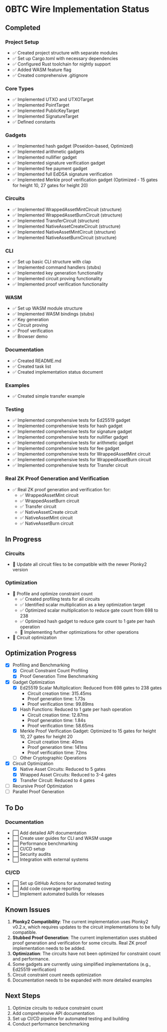 # 0BTC Wire Implementation Status

## Completed

### Project Setup
- ✅ Created project structure with separate modules
- ✅ Set up Cargo.toml with necessary dependencies
- ✅ Configured Rust toolchain for nightly support
- ✅ Added WASM feature flag
- ✅ Created comprehensive .gitignore

### Core Types
- ✅ Implemented UTXO and UTXOTarget
- ✅ Implemented PointTarget
- ✅ Implemented PublicKeyTarget
- ✅ Implemented SignatureTarget
- ✅ Defined constants

### Gadgets
- ✅ Implemented hash gadget (Poseidon-based, Optimized)
- ✅ Implemented arithmetic gadgets
- ✅ Implemented nullifier gadget
- ✅ Implemented signature verification gadget
- ✅ Implemented fee payment gadget
- ✅ Implemented full EdDSA signature verification
- ✅ Implemented Merkle proof verification gadget (Optimized - 15 gates for height 10, 27 gates for height 20)

### Circuits
- ✅ Implemented WrappedAssetMintCircuit (structure)
- ✅ Implemented WrappedAssetBurnCircuit (structure)
- ✅ Implemented TransferCircuit (structure)
- ✅ Implemented NativeAssetCreateCircuit (structure)
- ✅ Implemented NativeAssetMintCircuit (structure)
- ✅ Implemented NativeAssetBurnCircuit (structure)

### CLI
- ✅ Set up basic CLI structure with clap
- ✅ Implemented command handlers (stubs)
- ✅ Implemented key generation functionality
- ✅ Implemented circuit proving functionality
- ✅ Implemented proof verification functionality

### WASM
- ✅ Set up WASM module structure
- ✅ Implemented WASM bindings (stubs)
- ✅ Key generation
- ✅ Circuit proving
- ✅ Proof verification
- ✅ Browser demo

### Documentation
- ✅ Created README.md
- ✅ Created task list
- ✅ Created implementation status document

### Examples
- ✅ Created simple transfer example

### Testing
- ✅ Implemented comprehensive tests for Ed25519 gadget
- ✅ Implemented comprehensive tests for hash gadget
- ✅ Implemented comprehensive tests for signature gadget
- ✅ Implemented comprehensive tests for nullifier gadget
- ✅ Implemented comprehensive tests for arithmetic gadget
- ✅ Implemented comprehensive tests for fee gadget
- ✅ Implemented comprehensive tests for WrappedAssetMint circuit
- ✅ Implemented comprehensive tests for WrappedAssetBurn circuit
- ✅ Implemented comprehensive tests for Transfer circuit

### Real ZK Proof Generation and Verification
- ✅ Real ZK proof generation and verification for:
  - ✅ WrappedAssetMint circuit
  - ✅ WrappedAssetBurn circuit
  - ✅ Transfer circuit
  - ✅ NativeAssetCreate circuit
  - ✅ NativeAssetMint circuit
  - ✅ NativeAssetBurn circuit

## In Progress

### Circuits
- 🔄 Update all circuit files to be compatible with the newer Plonky2 version

### Optimization
- 🔄 Profile and optimize constraint count
  - ✅ Created profiling tests for all circuits
  - ✅ Identified scalar multiplication as a key optimization target
  - ✅ Optimized scalar multiplication to reduce gate count from 698 to 238
  - ✅ Optimized hash gadget to reduce gate count to 1 gate per hash operation
  - 🔄 Implementing further optimizations for other operations
- 🔄 Circuit optimization

## Optimization Progress

- [x] Profiling and Benchmarking
  - [x] Circuit Constraint Count Profiling
  - [x] Proof Generation Time Benchmarking
- [x] Gadget Optimization
  - [x] Ed25519 Scalar Multiplication: Reduced from 698 gates to 238 gates
    - Circuit creation time: 315.45ms
    - Proof generation time: 1.73s
    - Proof verification time: 99.89ms
  - [x] Hash Functions: Reduced to 1 gate per hash operation
    - Circuit creation time: 12.87ms
    - Proof generation time: 1.84s
    - Proof verification time: 58.65ms
  - [x] Merkle Proof Verification Gadget: Optimized to 15 gates for height 10, 27 gates for height 20
    - Circuit creation time: 40ms
    - Proof generation time: 141ms
    - Proof verification time: 72ms
  - [ ] Other Cryptographic Operations
- [x] Circuit Optimization
  - [x] Native Asset Circuits: Reduced to 5 gates
  - [x] Wrapped Asset Circuits: Reduced to 3-4 gates
  - [x] Transfer Circuit: Reduced to 4 gates
- [ ] Recursive Proof Optimization
- [ ] Parallel Proof Generation

## To Do

### Documentation
- ⬜ Add detailed API documentation
- ⬜ Create user guides for CLI and WASM usage
- ⬜ Performance benchmarking
- ⬜ CI/CD setup
- ⬜ Security audits
- ⬜ Integration with external systems

### CI/CD
- ⬜ Set up GitHub Actions for automated testing
- ⬜ Add code coverage reporting
- ⬜ Implement automated builds for releases

## Known Issues

1. **Plonky2 Compatibility**: The current implementation uses Plonky2 v0.2.x, which requires updates to the circuit implementations to be fully compatible.
2. **Stubbed Proof Generation**: The current implementation uses stubbed proof generation and verification for some circuits. Real ZK proof implementation needs to be added.
3. **Optimization**: The circuits have not been optimized for constraint count and performance.
4. Some gadgets are currently using simplified implementations (e.g., Ed25519 verification)
5. Circuit constraint count needs optimization
6. Documentation needs to be expanded with more detailed examples

## Next Steps

1. Optimize circuits to reduce constraint count
2. Add comprehensive API documentation
3. Set up CI/CD pipeline for automated testing and building
4. Conduct performance benchmarking
